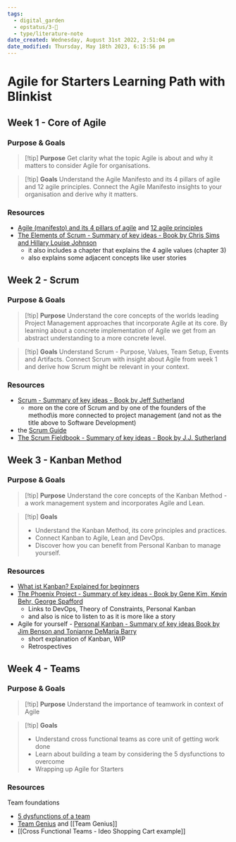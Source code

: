 ```yaml
---
tags:
  - digital_garden
  - epstatus/3-🌳
  - type/literature-note
date_created: Wednesday, August 31st 2022, 2:51:04 pm
date_modified: Thursday, May 18th 2023, 6:15:56 pm
---
```

# Agile for Starters Learning Path with Blinkist
## Week 1 - Core of Agile
### Purpose & Goals
> [!tip] **Purpose**
> Get clarity what the topic Agile is about and why it matters to consider Agile for organisations.

> [!tip] **Goals**
> Understand the Agile Manifesto and its 4 pillars of agile and 12 agile principles. Connect the Agile Manifesto insights to your organisation and derive why it matters.


### Resources
+ [Agile (manifesto) and its 4 pillars of agile](https://agilemanifesto.org/ "https://agilemanifesto.org/") and [12 agile principles](https://agilemanifesto.org/principles.html "https://agilemanifesto.org/principles.html")
+ [The Elements of Scrum - Summary of key ideas - Book by Chris Sims and Hillary Louise Johnson](https://www.blinkist.com/en/nc/browse/books/the-elements-of-scrum-en?r=3&st=the+elem) 
	+ it also includes a chapter that explains the 4 agile values (chapter 3)
	+ also explains some adjacent concepts like user stories

## Week 2 - Scrum
### Purpose & Goals

> [!tip] **Purpose**
> Understand the core concepts of the worlds leading Project Management approaches that incorporate Agile at its core. By learning about a concrete implementation of Agile we get from an abstract understanding to a more concrete level.

> [!tip] **Goals**
> Understand Scrum - Purpose, Values, Team Setup, Events and Artifacts. Connect Scrum with insight about Agile from week 1 and derive how Scrum might be relevant in your context.

### Resources
+ [Scrum - Summary of key ideas - Book by Jeff Sutherland](https://www.blinkist.com/en/nc/browse/books/scrum-en) 
	+ more on the core of Scrum and by one of the founders of the method\is more connected to project management (and not as the title above to Software Development)
+ the [Scrum Guide](https://scrumguides.org/scrum-guide.html "https://scrumguides.org/scrum-guide.html")
+ [The Scrum Fieldbook - Summary of key ideas - Book by J.J. Sutherland](https://www.blinkist.com/en/nc/browse/books/the-scrum-fieldbook-en)

## Week 3 - Kanban Method
### Purpose & Goals
> [!tip] **Purpose**
> Understand the core concepts of the Kanban Method - a work management system and incorporates Agile and Lean.

> [!tip] **Goals**
> + Understand the Kanban Method, its core principles and practices.
> + Connect Kanban to Agile, Lean and DevOps. 
> + Discover how you can benefit from Personal Kanban to manage yourself.

### Resources
+ [What ist Kanban? Explained for beginners](https://kanbanize.com/kanban-resources/getting-started/what-is-kanban "https://kanbanize.com/kanban-resources/getting-started/what-is-kanban")
+ [The Phoenix Project - Summary of key ideas - Book by Gene Kim, Kevin Behr, George Spafford](https://www.blinkist.com/en/nc/browse/books/the-phoenix-project-en?r=1&st=the+pho) 
	+ Links to DevOps, Theory of Constraints, Personal Kanban
	+ and also is nice to listen to as it is more like a story
+ Agile for yourself - [Personal Kanban - Summary of key ideas  Book by Jim Benson and Tonianne DeMaria Barry](https://www.blinkist.com/en/nc/browse/books/personal-kanban-en?r=1&st=personal+kan)
	+ short explanation of Kanban, WIP
	+ Retrospectives

## Week 4 - Teams 
### Purpose & Goals
> [!tip] **Purpose**
> Understand the importance of teamwork in context of Agile

> [!tip] **Goals**
>  + Understand cross functional teams as core unit of getting work done 
>  + Learn about building a team by considering the 5 dysfunctions to overcome 
>  + Wrapping up Agile for Starters

### Resources
Team foundations
+ [5 dysfunctions of a team](https://www.blinkist.com/en/nc/browse/books/the-five-dysfunctions-of-a-team-en?r=1&st=5+dy "https://www.blinkist.com/en/nc/browse/books/the-five-dysfunctions-of-a-team-en?r=1&st=5+dy")
+ [Team Genius](https://www.blinkist.com/en/nc/browse/books/team-genius-en?r=2&st=tea) and [[Team Genius]]
+ [[Cross Functional Teams - Ideo Shopping Cart example]]
